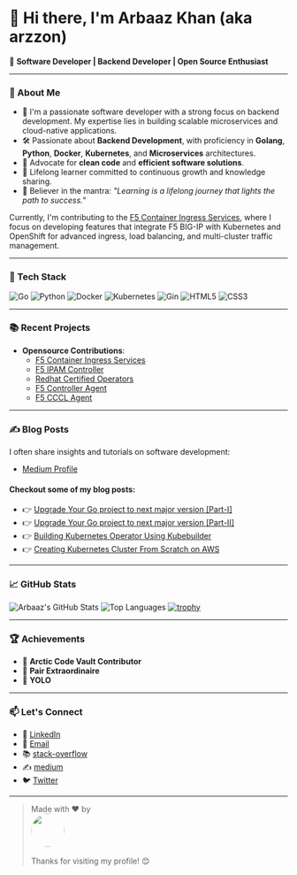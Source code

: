 # 👋 Hi there, I'm Arbaaz Khan (aka arzzon)

🚀  **Software Developer | Backend Developer | Open Source Enthusiast**

---

### 🧠 About Me

- 💼 I'm a passionate software developer with a strong focus on backend development. My expertise lies in building scalable microservices and cloud-native applications.
- 🛠️ Passionate about **Backend Development**, with proficiency in **Golang**, **Python**, **Docker**, **Kubernetes**, and **Microservices** architectures.
- 🧪 Advocate for **clean code** and **efficient software solutions**.
- 🌱 Lifelong learner committed to continuous growth and knowledge sharing.
- 🧾 Believer in the mantra: *"Learning is a lifelong journey that lights the path to success."*

Currently, I'm contributing to the [F5 Container Ingress Services](https://github.com/F5Networks/k8s-bigip-ctlr), where I focus on developing features that integrate F5 BIG-IP with Kubernetes and OpenShift for advanced ingress, load balancing, and multi-cluster traffic management.

---

### 🔧 Tech Stack

![Go](https://img.shields.io/badge/-Go-00ADD8?style=flat&logo=go&logoColor=white)
![Python](https://img.shields.io/badge/-Python-3776AB?style=flat&logo=python&logoColor=white)
![Docker](https://img.shields.io/badge/-Docker-2496ED?style=flat&logo=docker&logoColor=white)
![Kubernetes](https://img.shields.io/badge/-Kubernetes-326CE5?style=flat&logo=kubernetes&logoColor=white)
![Gin](https://img.shields.io/badge/-Gin-00B386?style=flat&logo=gin&logoColor=white)
![HTML5](https://img.shields.io/badge/-HTML5-E34F26?style=flat&logo=html5&logoColor=white)
![CSS3](https://img.shields.io/badge/-CSS3-1572B6?style=flat&logo=css3&logoColor=white)

---

### 📚 Recent Projects

- **Opensource Contributions**:
  - [F5 Container Ingress Services](https://github.com/F5Networks/k8s-bigip-ctlr)
  - [F5 IPAM Controller](https://github.com/F5Networks/f5-ipam-controller)
  - [Redhat Certified Operators](https://github.com/redhat-openshift-ecosystem/certified-operators)
  - [F5 Controller Agent](https://github.com/f5devcentral/f5-ctlr-agent)
  - [F5 CCCL Agent](https://github.com/f5devcentral/f5-cccl)

---

### ✍️ Blog Posts

I often share insights and tutorials on software development:

- [Medium Profile](https://medium.com/@arbaazkhan083)

#### Checkout some of my blog posts:
- 👉 [Upgrade Your Go project to next major version [Part-I]](https://medium.com/@arbaazkhan083/upgrade-your-go-project-to-next-major-version-part-i-556f086b2b9b)
- 👉 [Upgrade Your Go project to next major version [Part-II]](https://medium.com/@arbaazkhan083/upgrade-your-go-project-to-next-major-version-part-ii-5ba27b812c1)
- 👉 [Building Kubernetes Operator Using Kubebuilder](https://medium.com/@arbaazkhan083/building-kubernetes-operator-using-kubebuilder-bb52fbd8238)
- 👉 [Creating Kubernetes Cluster From Scratch on AWS](https://medium.com/@arbaazkhan083/creating-a-kubernetes-cluster-from-scratch-in-just-few-minutes-af1a431db0e2)

---

### 📈 GitHub Stats

![Arbaaz's GitHub Stats](https://github-readme-stats.vercel.app/api?username=arzzon&show_icons=true&theme=radical)
![Top Languages](https://github-readme-stats.vercel.app/api/top-langs/?username=arzzon&layout=compact&theme=radical)
[![trophy](https://github-profile-trophy.vercel.app/?username=arzzon&theme=monokai&column=7)](https://github.com/ryo-ma/github-profile-trophy)



---

### 🏆 Achievements

- 🧊 **Arctic Code Vault Contributor**
- 🤝 **Pair Extraordinaire**
- 🎯 **YOLO**

---

### 📫 Let's Connect

- 💼 [LinkedIn](https://www.linkedin.com/in/arbaaz-khan/)
- 📧 [Email](mailto:arbaazkhan083@gmail.com)
- 📚 [stack-overflow](https://stackoverflow.com/users/11330629/arbaaz)
- ✍️ [medium](https://medium.com/@arbaazkhan083)
- 🐦 [Twitter](https://twitter.com/arzzon)

---

> Made with ❤️ by  
> <a href="https://github.com/arzzon" target="_blank">
> <img src="https://github.com/arzzon.png" width="60" style="border-radius: 50%;" />  
> <br>
> </a>
Thanks for visiting my profile! 😊
